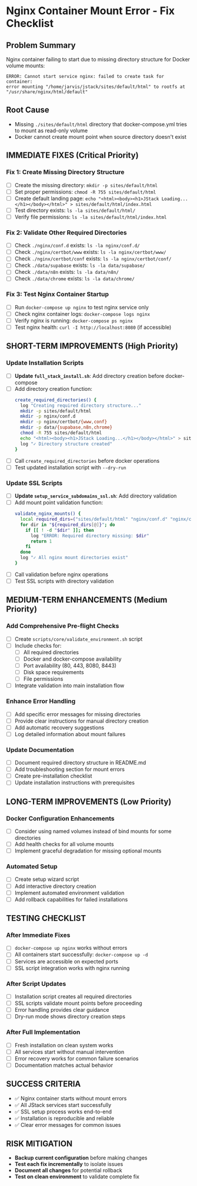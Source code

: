 # Nginx Container Mount Error - Fix Checklist

## **Problem Summary**
Nginx container failing to start due to missing directory structure for Docker volume mounts:
```
ERROR: Cannot start service nginx: failed to create task for container: 
error mounting "/home/jarvis/jstack/sites/default/html" to rootfs at "/usr/share/nginx/html/default"
```

## **Root Cause**
- Missing `./sites/default/html` directory that docker-compose.yml tries to mount as read-only volume
- Docker cannot create mount point when source directory doesn't exist

## **IMMEDIATE FIXES (Critical Priority)**

### **Fix 1: Create Missing Directory Structure**
- [ ] Create the missing directory: `mkdir -p sites/default/html`
- [ ] Set proper permissions: `chmod -R 755 sites/default/html`
- [ ] Create default landing page: `echo "<html><body><h1>JStack Loading...</h1></body></html>" > sites/default/html/index.html`
- [ ] Test directory exists: `ls -la sites/default/html/`
- [ ] Verify file permissions: `ls -la sites/default/html/index.html`

### **Fix 2: Validate Other Required Directories**
- [ ] Check `./nginx/conf.d` exists: `ls -la nginx/conf.d/` 
- [ ] Check `./nginx/certbot/www` exists: `ls -la nginx/certbot/www/`
- [ ] Check `./nginx/certbot/conf` exists: `ls -la nginx/certbot/conf/`
- [ ] Check `./data/supabase` exists: `ls -la data/supabase/`
- [ ] Check `./data/n8n` exists: `ls -la data/n8n/`
- [ ] Check `./data/chrome` exists: `ls -la data/chrome/`

### **Fix 3: Test Nginx Container Startup**
- [ ] Run `docker-compose up nginx` to test nginx service only
- [ ] Check nginx container logs: `docker-compose logs nginx`
- [ ] Verify nginx is running: `docker-compose ps nginx`
- [ ] Test nginx health: `curl -I http://localhost:8080` (if accessible)

## **SHORT-TERM IMPROVEMENTS (High Priority)**

### **Update Installation Scripts**
- [ ] **Update `full_stack_install.sh`**: Add directory creation before docker-compose
- [ ] Add directory creation function:
  ```bash
  create_required_directories() {
    log "Creating required directory structure..."
    mkdir -p sites/default/html
    mkdir -p nginx/conf.d
    mkdir -p nginx/certbot/{www,conf}
    mkdir -p data/{supabase,n8n,chrome}
    chmod -R 755 sites/default/html
    echo "<html><body><h1>JStack Loading...</h1></body></html>" > sites/default/html/index.html
    log "✓ Directory structure created"
  }
  ```
- [ ] Call `create_required_directories` before docker operations
- [ ] Test updated installation script with `--dry-run`

### **Update SSL Scripts**
- [ ] **Update `setup_service_subdomains_ssl.sh`**: Add directory validation
- [ ] Add mount point validation function:
  ```bash
  validate_nginx_mounts() {
    local required_dirs=("sites/default/html" "nginx/conf.d" "nginx/certbot/www")
    for dir in "${required_dirs[@]}"; do
      if [[ ! -d "$dir" ]]; then
        log "ERROR: Required directory missing: $dir"
        return 1
      fi
    done
    log "✓ All nginx mount directories exist"
  }
  ```
- [ ] Call validation before nginx operations
- [ ] Test SSL scripts with directory validation

## **MEDIUM-TERM ENHANCEMENTS (Medium Priority)**

### **Add Comprehensive Pre-flight Checks**
- [ ] Create `scripts/core/validate_environment.sh` script
- [ ] Include checks for:
  - [ ] All required directories
  - [ ] Docker and docker-compose availability
  - [ ] Port availability (80, 443, 8080, 8443)
  - [ ] Disk space requirements
  - [ ] File permissions
- [ ] Integrate validation into main installation flow

### **Enhance Error Handling**
- [ ] Add specific error messages for missing directories
- [ ] Provide clear instructions for manual directory creation
- [ ] Add automatic recovery suggestions
- [ ] Log detailed information about mount failures

### **Update Documentation**
- [ ] Document required directory structure in README.md
- [ ] Add troubleshooting section for mount errors
- [ ] Create pre-installation checklist
- [ ] Update installation instructions with prerequisites

## **LONG-TERM IMPROVEMENTS (Low Priority)**

### **Docker Configuration Enhancements**
- [ ] Consider using named volumes instead of bind mounts for some directories
- [ ] Add health checks for all volume mounts
- [ ] Implement graceful degradation for missing optional mounts

### **Automated Setup**
- [ ] Create setup wizard script
- [ ] Add interactive directory creation
- [ ] Implement automated environment validation
- [ ] Add rollback capabilities for failed installations

## **TESTING CHECKLIST**

### **After Immediate Fixes**
- [ ] `docker-compose up nginx` works without errors
- [ ] All containers start successfully: `docker-compose up -d`
- [ ] Services are accessible on expected ports
- [ ] SSL script integration works with nginx running

### **After Script Updates**
- [ ] Installation script creates all required directories
- [ ] SSL scripts validate mount points before proceeding
- [ ] Error handling provides clear guidance
- [ ] Dry-run mode shows directory creation steps

### **After Full Implementation**
- [ ] Fresh installation on clean system works
- [ ] All services start without manual intervention
- [ ] Error recovery works for common failure scenarios
- [ ] Documentation matches actual behavior

## **SUCCESS CRITERIA**
- ✅ Nginx container starts without mount errors
- ✅ All JStack services start successfully
- ✅ SSL setup process works end-to-end
- ✅ Installation is reproducible and reliable
- ✅ Clear error messages for common issues

## **RISK MITIGATION**
- **Backup current configuration** before making changes
- **Test each fix incrementally** to isolate issues
- **Document all changes** for potential rollback
- **Test on clean environment** to validate complete fix